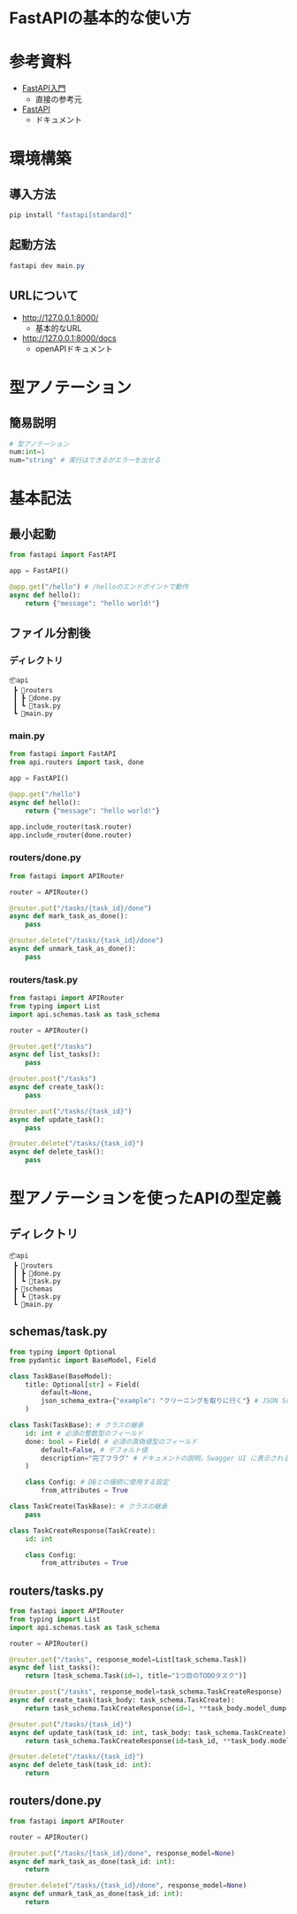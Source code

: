 # FastAPIの基本的な使い方

# 参考資料

- [FastAPI入門](https://zenn.dev/sh0nk/books/537bb028709ab9)
  - 直接の参考元
- [FastAPI](https://fastapi.tiangolo.com)
  - ドキュメント

# 環境構築

## 導入方法

```powershell
pip install "fastapi[standard]"
```

## 起動方法

```powershell
fastapi dev main.py
```

## URLについて

- http://127.0.0.1:8000/
  - 基本的なURL
- http://127.0.0.1:8000/docs
  - openAPIドキュメント

# 型アノテーション

## 簡易説明

```python
# 型アノテーション
num:int=1
num="string" # 実行はできるがエラーを出せる
```

# 基本記法

## 最小起動

```python
from fastapi import FastAPI

app = FastAPI()

@app.get("/hello") # /helloのエンドポイントで動作
async def hello():
    return {"message": "hello world!"}
```

## ファイル分割後

### ディレクトリ

```
📦api
 ┣ 📂routers
 ┃ ┣ 📜done.py
 ┃ ┗ 📜task.py
 ┗ 📜main.py
```

### main.py

```python
from fastapi import FastAPI
from api.routers import task, done

app = FastAPI()

@app.get("/hello")
async def hello():
    return {"message": "hello world!"}

app.include_router(task.router)
app.include_router(done.router)
```

### routers/done.py

```python
from fastapi import APIRouter

router = APIRouter()

@router.put("/tasks/{task_id}/done")
async def mark_task_as_done():
    pass

@router.delete("/tasks/{task_id}/done")
async def unmark_task_as_done():
    pass
```

### routers/task.py

```python
from fastapi import APIRouter
from typing import List
import api.schemas.task as task_schema

router = APIRouter()

@router.get("/tasks")
async def list_tasks():
    pass

@router.post("/tasks")
async def create_task():
    pass

@router.put("/tasks/{task_id}")
async def update_task():
    pass

@router.delete("/tasks/{task_id}")
async def delete_task():
    pass

```

# 型アノテーションを使ったAPIの型定義

## ディレクトリ

```
📦api
 ┣ 📂routers
 ┃ ┣ 📜done.py
 ┃ ┗ 📜task.py
 ┣ 📂schemas
 ┃ ┗ 📜task.py
 ┗ 📜main.py
```

## schemas/task.py

```python
from typing import Optional
from pydantic import BaseModel, Field

class TaskBase(BaseModel):
    title: Optional[str] = Field(
        default=None,
        json_schema_extra={"example": "クリーニングを取りに行く"} # JSON Schema の拡張情報。Swagger UI に表示される
    )

class Task(TaskBase): # クラスの継承
    id: int # 必須の整数型のフィールド
    done: bool = Field( # 必須の真偽値型のフィールド
        default=False, # デフォルト値
        description="完了フラグ" # ドキュメントの説明。Swagger UI に表示される
    )

    class Config: # DBとの接続に使用する設定
        from_attributes = True

class TaskCreate(TaskBase): # クラスの継承
    pass

class TaskCreateResponse(TaskCreate):
    id: int

    class Config:
        from_attributes = True
```

## routers/tasks.py

```python
from fastapi import APIRouter
from typing import List
import api.schemas.task as task_schema

router = APIRouter()

@router.get("/tasks", response_model=List[task_schema.Task])
async def list_tasks():
    return [task_schema.Task(id=1, title="1つ目のTODOタスク")]

@router.post("/tasks", response_model=task_schema.TaskCreateResponse)
async def create_task(task_body: task_schema.TaskCreate):
    return task_schema.TaskCreateResponse(id=1, **task_body.model_dump()) # task_bodyにidを追加して返す

@router.put("/tasks/{task_id}")
async def update_task(task_id: int, task_body: task_schema.TaskCreate):
    return task_schema.TaskCreateResponse(id=task_id, **task_body.model_dump())

@router.delete("/tasks/{task_id}")
async def delete_task(task_id: int):
    return

```

## routers/done.py

```python
from fastapi import APIRouter

router = APIRouter()

@router.put("/tasks/{task_id}/done", response_model=None)
async def mark_task_as_done(task_id: int):
    return

@router.delete("/tasks/{task_id}/done", response_model=None)
async def unmark_task_as_done(task_id: int):
    return
```

